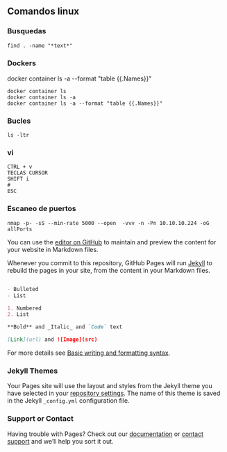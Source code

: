 ## Comandos linux

### Busquedas
```markdown
find . -name "*text*"
```

### Dockers
docker container ls -a --format "table {{.Names}}" 
```
docker container ls 
docker container ls -a
docker container ls -a --format "table {{.Names}}" 
```

### Bucles
```
ls -ltr
```

### vi
```
CTRL + v
TECLAS CURSOR
SHIFT i
#
ESC
```
### Escaneo de puertos
```
nmap -p- -sS --min-rate 5000 --open  -vvv -n -Pn 10.10.10.224 -oG allPorts
```

You can use the [editor on GitHub](https://github.com/Yumitar/scripts_test/edit/gh-pages/index.md) to maintain and preview the content for your website in Markdown files.

Whenever you commit to this repository, GitHub Pages will run [Jekyll](https://jekyllrb.com/) to rebuild the pages in your site, from the content in your Markdown files.

```markdown

- Bulleted
- List

1. Numbered
2. List

**Bold** and _Italic_ and `Code` text

[Link](url) and ![Image](src)
```

For more details see [Basic writing and formatting syntax](https://docs.github.com/en/github/writing-on-github/getting-started-with-writing-and-formatting-on-github/basic-writing-and-formatting-syntax).

### Jekyll Themes

Your Pages site will use the layout and styles from the Jekyll theme you have selected in your [repository settings](https://github.com/Yumitar/scripts_test/settings/pages). The name of this theme is saved in the Jekyll `_config.yml` configuration file.

### Support or Contact

Having trouble with Pages? Check out our [documentation](https://docs.github.com/categories/github-pages-basics/) or [contact support](https://support.github.com/contact) and we’ll help you sort it out.
